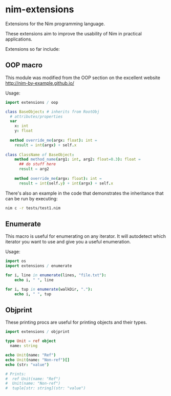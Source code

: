 # nim-extensions
Extensions for the Nim programming language.

These extensions aim to improve the usability of Nim in practical applications.

Extensions so far include:

## OOP macro

  This module was modified from the OOP section on the excellent website http://nim-by-example.github.io/

  Usage: 
  
  ```nim
  import extensions / oop
  
  class BaseObject: # inherits from RootObj
    # attributes/properties
    var
      x: int
      y: float
      
    method override_me(argx: float): int =
      result = int(argx) + self.x
      
  class ClassName of BaseObject:
      method method_name(arg1: int, arg2: float=0.3): float =
        ## do stuff here
        result = arg2
        
      method override_me(argx: float): int =
        result = int(self.y) + int(argx) + self.x
  ```

  There's also an example in the code that demonstrates the inheritance that can be run by executing:
  ```bash
  nim c -r tests/test1.nim
  ```

## Enumerate

  This macro is useful for enumerating on any iterator. It will autodetect which iterator you want to use and give you a useful enumeration.

  Usage:

  ```nim
  import os
  import extensions / enumerate

  for i, line in enumerate(lines, "file.txt"):
      echo i, " ", line

  for i, tup in enumerate(walkDir, "."):
      echo i, " ", tup
  ```

## Objprint

These printing procs are useful for printing objects and their types.

```nim
import extensions / objprint

type Unit = ref object
  name: string

echo Unit(name: "Ref")
echo Unit(name: "Non-ref")[]
echo (str: "value")

# Prints:
#  ref Unit(name: "Ref")
#  Unit(name: "Non-ref")
#  tuple[str: string](str: "value")
```

